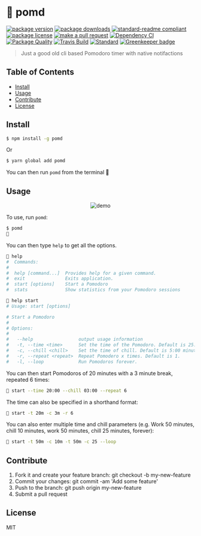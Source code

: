 
# 🍅 pomd
[![package version](https://img.shields.io/npm/v/pomd.svg?style=flat-square)](https://npmjs.org/package/pomd)
[![package downloads](https://img.shields.io/npm/dm/pomd.svg?style=flat-square)](https://npmjs.org/package/pomd)
[![standard-readme compliant](https://img.shields.io/badge/readme%20style-standard-brightgreen.svg?style=flat-square)](https://github.com/RichardLitt/standard-readme)
[![package license](https://img.shields.io/npm/l/pomd.svg?style=flat-square)](https://npmjs.org/package/pomd)
[![make a pull request](https://img.shields.io/badge/PRs-welcome-brightgreen.svg?style=flat-square)](http://makeapullrequest.com) [![Dependency CI](https://dependencyci.com/github/tiaanduplessis/pomd/badge?style=flat-square)](https://dependencyci.com/github/tiaanduplessis/pomd)
[![Package Quality](http://packagequality.com/shield/pomd.svg?style=flat-square)](http://packagequality.com/#?package=pomd)
[![Travis Build](https://img.shields.io/travis/tiaanduplessis/pomd/master.svg?style=flat-square)](https://travis-ci.org/tiaanduplessis/pomd)
[![Standard](https://img.shields.io/badge/code%20style-standard-brightgreen.svg?style=flat-square)](https://github.com/feross/standard)
[![Greenkeeper badge](https://badges.greenkeeper.io/tiaanduplessis/pomd.svg)](https://greenkeeper.io/)

> Just a good old cli based Pomodoro timer with native notifactions

## Table of Contents

- [Install](#install)
- [Usage](#usage)
- [Contribute](#contribute)
- [License](#License)


## Install

```sh
$ npm install -g pomd
```

Or

```sh
$ yarn global add pomd
```

You can then run `pomd` from the terminal 🎉

## Usage

<div align="center">
  <img src="https://raw.githubusercontent.com/tiaanduplessis/pomd/master/media/demo.gif" alt="demo" />
</div>

To use, run `pomd`:

```sh
$ pomd
🍅
```

You can then type `help` to get all the options.

```sh
🍅 help
#  Commands:
#
#  help [command...]  Provides help for a given command.
#  exit               Exits application.
#  start [options]    Start a Pomodoro
#  stats              Show statistics from your Pomodoro sessions
```

```sh
🍅 help start
# Usage: start [options]

# Start a Pomodoro
#
# Options:
#
#   --help                 output usage information
#   -t, --time <time>      Set the time of the Pomodoro. Default is 25:00 minutes.
#   -c, --chill <chill>    Set the time of chill. Default is 5:00 minutes.
#   -r, --repeat <repeat>  Repeat Pomodero x times. Default is 1.
#   -l, --loop             Run Pomodoros forever.
```

You can then start Pomodoros of 20 minutes with a 3 minute break, repeated 6 times:

```sh
🍅 start --time 20:00 --chill 03:00 --repeat 6
```

The time can also be specified in a shorthand format:

```sh
🍅 start -t 20m -c 3m -r 6
```

You can also enter multiple time and chill parameters (e.g. Work 50 minutes, chill 10 minutes, work 50 minutes, chill 25 minutes, forever):

```sh
🍅 start -t 50m -c 10m -t 50m -c 25 --loop
```


## Contribute

1. Fork it and create your feature branch: git checkout -b my-new-feature
2. Commit your changes: git commit -am 'Add some feature'
3. Push to the branch: git push origin my-new-feature 
4. Submit a pull request

## License

MIT
    